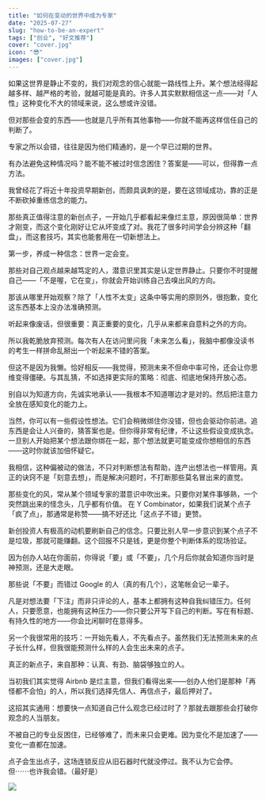 ```yaml
---
title: "如何在变动的世界中成为专家"
date: "2025-07-27"
slug: "how-to-be-an-expert"
tags: ["创业", "好文推荐"]
cover: "cover.jpg"
icon: "😎"
images: ["cover.jpg"]
---
```

如果这世界是静止不变的，我们对观念的信心就能一路线性上升。某个想法经得起越多样、越严格的考验，就越可能是真的。许多人其实默默相信这一点——对「人性」这种变化不大的领域来说，这么想或许没错。



但对那些会变的东西——也就是几乎所有其他事物——你就不能再这样信任自己的判断了。



专家之所以会错，往往是因为他们精通的，是一个早已过期的世界。



有办法避免这种情况吗？能不能不被过时信念困住？答案是——可以，但得靠一点方法。



我曾经花了将近十年投资早期新创，而颇具讽刺的是，要在这领域成功，靠的正是不断砍掉重练信念的能力。



那些真正值得注意的新创点子，一开始几乎都看起来像烂主意，原因很简单：世界才刚变，而这个变化刚好让它从坏变成了对。我花了很多时间学会分辨这种「翻盘」，而这套技巧，其实也能套用在一切新想法上。



第一步，养成一种信念：世界一定会变。



那些对自己观点越来越笃定的人，潜意识里其实是认定世界静止。只要你不时提醒自己——「不是喔，它在变」，你就会开始训练自己去嗅出风的方向。



那该从哪里开始观察？除了「人性不太变」这条中等实用的原则外，很抱歉，变化这东西基本上没办法准确预测。



听起来像废话，但很重要：真正重要的变化，几乎从来都来自意料之外的方向。



所以我乾脆放弃预测。每次有人在访问里问我「未来怎么看」，我脑中都像没读书的考生一样拼命乱掰出一个听起来不错的答案。



但这不是因为我懒。恰好相反——我觉得，预测未来不但命中率可怜，还会让你思维变得僵硬。与其乱猜，不如选择更实际的策略：彻底、彻底地保持开放心态。



别自以为知道方向，先诚实地承认——我根本不知道哪边才是对的。然后把注意力全放在感知变化的能力上。



当然，你可以有一些假设性想法。它们会稍微绑住你没错，但也会驱动你前进。追东西是会让人兴奋的，猜答案也是。但你得非常有纪律，不让这些假设变成执念。
一旦别人开始把某个想法跟你绑在一起，那个想法就更可能变成你想相信的东西——这时你就该加倍怀疑它。



我相信，这种偏被动的做法，不只对判断想法有帮助，连产出想法也一样管用。真正的诀窍不是「刻意去想」，而是解决问题时，不打断那些莫名冒出来的直觉。



那些变化的风，常从某个领域专家的潜意识中吹出来。只要你对某件事够熟，一个突然跳出来的怪念头，几乎都有价值。
在 Y Combinator，如果我们说某个点子「疯了点」，那通常是称赞——搞不好还比「这点子不错」更赞。



新创投资人有极高的动机要刷新自己的信念。只要比别人早一步意识到某个点子不是垃圾，那就可能赚翻。这个回报不只是钱，更是你整个判断体系的现场验证。



因为创办人站在你面前，你得说「要」或「不要」，几个月后你就会知道你当时是神预测，还是大走眼。



那些说「不要」而错过 Google 的人（真的有几个），这笔帐会记一辈子。



凡是对想法要「下注」而非只评论的人，基本上都拥有这种自我纠错压力。任何人，只要愿意，也能拥有这种压力——你只要公开写下自己的判断。写在有标题、有持久性的地方——你会比闲聊时在意得多。



另一个我很常用的技巧：一开始先看人，不先看点子。虽然我们无法预测未来的点子长什么样，但我很能预测什么样的人会生出未来的点子。



真正的新点子，来自那种：认真、有劲、脑袋够独立的人。



当初我们其实觉得 Airbnb 是烂主意，但我们看得出来——创办人他们是那种「再怪都不会怕」的人，所以我们选择先信人、再信点子，最后押对了。



这招其实通用：想要快一点知道自己什么观念已经过时了？那就去跟那些会打破你观念的人当朋友。



不被自己的专业反困住，已经够难了，而未来只会更难。因为变化不是加速了——变化一直都在加速。



点子会生出点子，这场连锁反应从旧石器时代就没停过。我不认为它会停。
但⋯⋯也许我会错。（最好是）




![](https://prod-files-secure.s3.us-west-2.amazonaws.com/112d0858-5090-4d34-a606-b75eb8d65fd2/46476355-9cf3-4e99-9b7a-3531bc426380/1000202064.png?X-Amz-Algorithm=AWS4-HMAC-SHA256&X-Amz-Content-Sha256=UNSIGNED-PAYLOAD&X-Amz-Credential=ASIAZI2LB466QYNTQSO7%2F20251005%2Fus-west-2%2Fs3%2Faws4_request&X-Amz-Date=20251005T130054Z&X-Amz-Expires=3600&X-Amz-Security-Token=IQoJb3JpZ2luX2VjENv%2F%2F%2F%2F%2F%2F%2F%2F%2F%2FwEaCXVzLXdlc3QtMiJHMEUCIEYENPpok8RJOm0WwmSN%2FI8ArNlPyCVpky9Y54TjZSr7AiEA8PUHi8WFkFWZ7ft5%2FdVh37XANQtf%2FCyjfHnqgHI3gAcq%2FwMIdBAAGgw2Mzc0MjMxODM4MDUiDHKrLQ3XXXSiBgH%2BjSrcA0i0B%2BxVve84LKF5qOjGd5WuC3M2T6ACEjx8PIUdqFQE2WMo94nSeT4Q0E%2BuX00aRM%2F3tLFleutnrBXxNzaZ8Wxv79uNy5tNLsa%2BfuHY%2BzO41aDzv7h7R%2F5kZoH%2B%2FBbNXFkEkgtxGOFMMSw8KRJ6GVQY5E5IY0U3Brbnuyxx4M2Nezi%2FrZG5dC4KvJIOu4L0QSA8vDNhbups%2BQwT4Uj7em55P%2B5L6RXQ0mlWdq1UXDOIUKoWTcyT7XV265PHm2LDsp8XFAHaT0SzHk5mGMg3xSrKdFCbXHeaay06MrM%2BzbV0tZ4qeL4d45eSsCD9bee8FfkyzhixCfqHO0GBd4Ycbwcns%2BxCTIVYpzEJRLycwge78lwtRaoB1Z5vz389BTxR3Cm6v6NnyJNkRQG8zG%2B%2BYPANqEmwtljasYUtF73x1Hqq3QKqtF%2F%2FKOcOrOjfafiebh9f%2B3hp9Cux1zBNMqsGaMQwoaOmxQjOkIkds1PxgZBITCdWBSkbV%2BWFQciOAHJE7IcLYnDhvODyc3MF3IauzecB32mDEL7hQu6Uvv2bFZUm5rLJL5v9D6nfUy9hT38a2J1coDntUn1koPrCG2S8MMHCSoAtUDLLqV8TkzSlQvboD5pg9WkocVTUSTfaML2hiccGOqUB8XBS4WH4pBTOxKtnHQWDJDL6a8pOThMl7rLrRw8SK7pn%2Fx8fKzQUs0H75ioMW8zA20Zniy2Z6pGN44ueaANNBUJUf7%2BFykyIvPIFzOBUo%2FfjBLBjIfZFnh6PDPhig9t8sFaEcC9xUFYyQ8bh5Tu6s8yeKSszvfFbJ82PVgPp8SyZTg4K7oeGv1rwhFJ61pIHZwjbtNeNE4cU0pWm7POUfXNEVZwJ&X-Amz-Signature=17d74340637cdd21ceb4314c8dc31bbe89ae0ef8fab55f419461d052b3c0e8db&X-Amz-SignedHeaders=host&x-amz-checksum-mode=ENABLED&x-id=GetObject)

